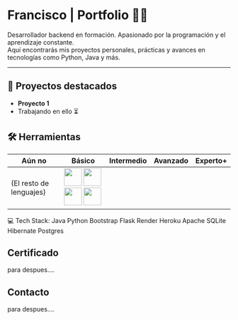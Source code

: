 # Francisco | Portfolio 👨‍💻

Desarrollador backend en formación. Apasionado por la programación y el aprendizaje constante.  
Aquí encontrarás mis proyectos personales, prácticas y avances en tecnologías como Python, Java y más.

---
## 🚀 Proyectos destacados

- **Proyecto 1**
- Trabajando en ello ⏳
## 🛠 Herramientas


| Aún no | Básico | Intermedio | Avanzado | Experto+ |
|--------|--------|------------|----------|----------|
|   (El resto de lenguajes)     | <img src="https://cdn.jsdelivr.net/npm/programming-languages-logos/src/html/html.png" height="40"/> <img src="https://cdn.jsdelivr.net/npm/programming-languages-logos/src/css/css.png" height="40"/> <img src="https://cdn.jsdelivr.net/npm/programming-languages-logos/src/python/python.png" height="40"/> <img src="https://cdn.jsdelivr.net/npm/programming-languages-logos/src/java/java.png" height="40"/> |        |          |          |

💻 Tech Stack:
Java Python Bootstrap Flask Render Heroku Apache SQLite Hibernate Postgres

## Certificado
para despues....
## Contacto
para despues....
